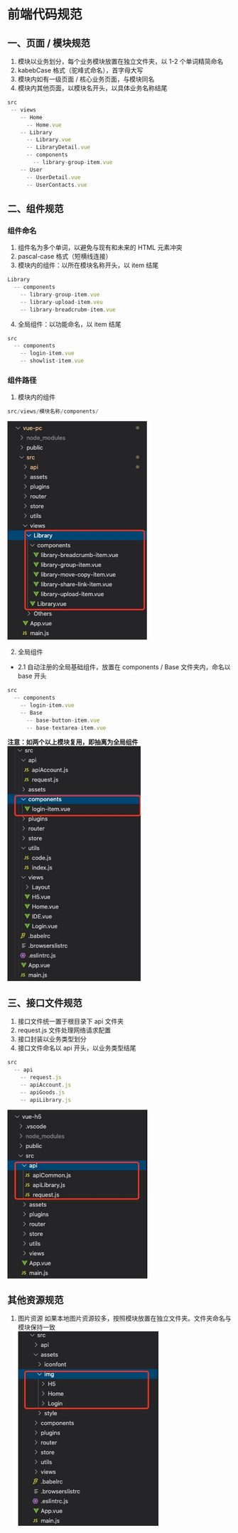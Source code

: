 # 前端代码规范

## 一、页面 / 模块规范
1. 模块以业务划分，每个业务模块放置在独立文件夹，以 1-2 个单词精简命名
2. kabebCase 格式（驼峰式命名），首字母大写
3. 模块内如有一级页面 / 核心业务页面，与模块同名
4. 模块内其他页面，以模块名开头，以具体业务名称结尾
```js
src
 -- views
    -- Home
      -- Home.vue
    -- Library
      -- Library.vue
      -- LibraryDetail.vue
      -- components
        -- library-group-item.vue
    -- User
      -- UserDetail.vue
      -- UserContacts.vue
```



## 二、组件规范

### 组件命名

1. 组件名为多个单词，以避免与现有和未来的 HTML 元素冲突
2. pascal-case 格式（短横线连接）
3. 模块内的组件：以所在模块名称开头，以 item 结尾
``` js
Library
  -- components
    -- library-group-item.vue
    -- library-upload-item.veu
    -- library-breadcrubm-item.vue
```
4. 全局组件：以功能命名，以 item 结尾
```js
src
  -- components
    -- login-item.vue
    -- showlist-item.vue
```

### 组件路径
1. 模块内的组件
```js
src/views/模块名称/components/  
```
![views](/img/views.jpg)

2. 全局组件  
- 2.1 自动注册的全局基础组件，放置在 components / Base 文件夹内，命名以 base 开头
```js
src
  -- components
    -- login-item.vue
    -- Base
      -- base-button-item.vue
      -- base-textarea-item.vue
```
**注意：如两个以上模块复用，即抽离为全局组件**      
![components](/img/components.jpg)

## 三、接口文件规范
1. 接口文件统一置于根目录下 api 文件夹
2. request.js 文件处理网络请求配置
3. 接口封装以业务类型划分
3. 接口文件命名以 api 开头，以业务类型结尾
```js
src
  -- api
    -- request.js
    -- apiAccount.js
    -- apiGoods.js
    -- apiLibrary.js
```
![api](/img/api.jpg)

## 其他资源规范
1. 图片资源
如果本地图片资源较多，按照模块放置在独立文件夹。文件夹命名与模块保持一致        
![img](/img/img.jpg)

